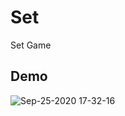 # Set

Set Game

## Demo

![Sep-25-2020 17-32-16](https://user-images.githubusercontent.com/45317395/94279686-210ca000-ff55-11ea-9660-462add8bce5f.gif)
